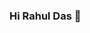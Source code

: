 ### Hi Rahul Das 👋

<!--
**Rahulzhp/Rahulzhp** is a ✨ _special_ ✨ repository because its `README.md` (this file) appears on your GitHub profile.

Here are some ideas to get you started:

- 🔭 I’m currently working on ...
- 🌱 I’m currently learning ... React/Redux/JavaScript
- 👯 I’m looking to collaborate on ...
- 🤔 I’m looking for help with ...
- 💬 Ask me about ...
- 📫 How to reach me: ...rahulvck95@gmail.com
- 😄 Pronouns: ...
- ⚡ Fun fact: ...
-->
